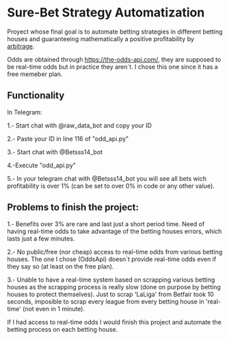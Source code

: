 # Sure-Bet Strategy Automatization

Proyect whose final goal is to automate betting strategies in different betting houses and guaranteeing mathematically a positive profitability by [arbitrage](https://en.wikipedia.org/wiki/Arbitrage). 

Odds are obtained through https://the-odds-api.com/, they are supposed to be real-time odds but in practice they aren´t. I chose this one since it has a free memeber plan.

## Functionality

In Telegram:

1.- Start chat with @raw_data_bot and copy your ID

2.- Paste your ID in line 116 of "odd_api.py"

3.- Start chat with @Betsss14_bot

4.-Execute "odd_api.py"

5.- In your telegram chat with @Betsss14_bot you will see all bets wich profitability is over 1% (can be set to over 0% in code or any other value).



## Problems to finish the project:

1.- Benefits over 3% are rare and last just a short period time. Need of having real-time odds to take advantage of the betting houses errors, which lasts just a few minutes.

2.- No public/free (nor cheap) access to real-time odds from various betting houses. The one I chose (OddsApi) doesn´t provide real-time odds even if they say so (at least on the free plan).

3.- Unable to have a real-time system based on scrapping various betting houses as the scrapping process is really slow (done on purpose by betting houses to protect themselves). Just to scrap 'LaLiga' from Betfair took 10 seconds, imposible to scrap every league from every betting house in 'real-time' (not even in 1 minute).


If I had access to real-time odds I would finish this project and  automate the betting process on each betting house.
